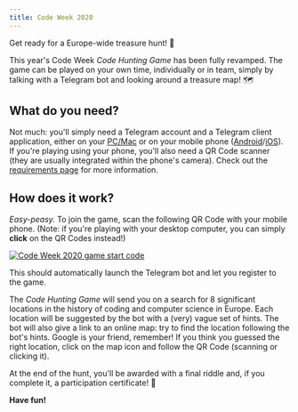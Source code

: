 ```yaml
---
title: Code Week 2020
---
```


<p class="lead">
Get ready for a Europe-wide treasure hunt!&nbsp;🔎
</p>

This year's Code&nbsp;Week <i>Code Hunting Game</i> has been fully revamped.
The game can be played on your own time, individually or in team, simply by talking with a Telegram bot and looking around a treasure map!&nbsp;🗺

## What do you need?

Not much: you'll simply need a Telegram account and a Telegram client application, either on your [PC/Mac](https://desktop.telegram.org/) or on your mobile phone ([Android](https://telegram.org/dl/android)/[iOS](https://telegram.org/dl/ios)).
If you're playing using your phone, you'll also need a QR&nbsp;Code scanner (they are usually integrated within the phone's camera).
Check out the [requirements page](/en/requirements) for more information.

## How does it work?

_Easy-peasy._
To join the game, scan the following QR&nbsp;Code with your mobile phone.
(Note: if you're playing with your desktop computer, you can simply **click** on the QR&nbsp;Codes instead!)

<div class="picture">
    <a href="https://t.me/treasurehuntbot?start=codeweek2020">
        <img src="/assets/images/qrcode-codeweek-2020.png" alt="Code Week 2020 game start code" />
    </a>
</div>

This should automatically launch the Telegram bot and let you register to the game.

The _Code Hunting Game_ will send you on a search for 8&nbsp;significant locations in the history of coding and computer science in Europe.
Each location will be suggested by the bot with a (very) vague set of hints.
The bot will also give a link to an online map: try to find the location following the bot's hints. Google is your friend, remember!
If you think you guessed the right location, click on the map icon and follow the QR&nbsp;Code (scanning or clicking it).

At the end of the hunt, you'll be awarded with a final riddle and, if you complete it, a participation certificate!&nbsp;🥇

**Have fun!**
